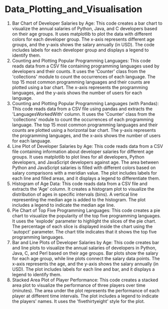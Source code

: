 # Data_Plotting_and_Visualisation

1. Bar Chart of Developer Salaries by Age:
  This code creates a bar chart to visualize the annual salaries of Python, Java, and C developers based on their age groups.
  It uses matplotlib to plot the data with different colors for each developer group.
  The x-axis represents different age groups, and the y-axis shows the salary annually (in USD).
  The code includes labels for each developer group and displays a legend to identify them.
2. Counting and Plotting Popular Programming Languages:
  This code reads data from a CSV file containing programming languages used by developers and their counts.
  It uses the 'Counter' class from the 'collections' module to count the occurrences of each language.
  The top 15 most common programming languages and their counts are plotted using a bar chart.
  The x-axis represents the programming languages, and the y-axis shows the number of users for each language.
3. Counting and Plotting Popular Programming Languages (with Pandas):
  This code reads data from a CSV file using pandas and extracts the 'LanguagesWorkedWith' column.
  It uses the 'Counter' class from the 'collections' module to count the occurrences of each programming language.
  The top 15 most common programming languages and their counts are plotted using a horizontal bar chart.
  The y-axis represents the programming languages, and the x-axis shows the number of users for each language.
4. Line Plot of Developer Salaries by Age:
  This code reads data from a CSV file containing information about developer salaries for different age groups.
  It uses matplotlib to plot lines for all developers, Python developers, and JavaScript developers against age.
  The area between Python and JavaScript salaries is filled with different colors based on salary comparisons with a meridian value.
  The plot includes labels for each line and filled areas, and it displays a legend to differentiate them.
5. Histogram of Age Data:
  This code reads data from a CSV file and extracts the 'Age' column.
  It creates a histogram plot to visualize the distribution of ages in specific intervals (bins).
  A vertical line representing the median age is added to the histogram.
  The plot includes a legend to indicate the median age line.
6. Pie Chart of Top Five Programming Languages:
  This code creates a pie chart to visualize the popularity of the top five programming languages.
  It uses the 'explode' parameter to highlight the slices of the pie chart.
  The percentage of each slice is displayed inside the chart using the 'autopct' parameter.
  The chart title indicates that it shows the top five programming languages.
7. Bar and Line Plots of Developer Salaries by Age:
  This code creates bar and line plots to visualize the annual salaries of developers in Python, Java, C, and Perl based on their age groups.
  Bar plots show the salary for each age group, while line plots connect the salary data points.
  The x-axis represents the age, and the y-axis shows the salary annually (in USD).
  The plot includes labels for each line and bar, and it displays a legend to identify them.
8. Stacked Area Plot of Player Performance:
  This code creates a stacked area plot to visualize the performance of three players over time (minutes).
  The area under the plot represents the performance of each player at different time intervals.
  The plot includes a legend to indicate the players' names.
  It uses the 'fivethirtyeight' style for the plot.

